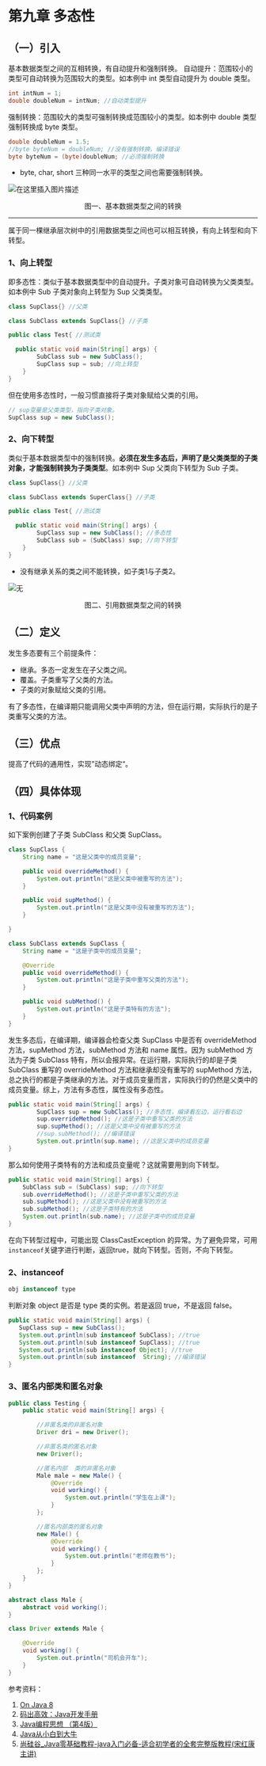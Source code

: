 # 第九章 多态性

## （一）引入
基本数据类型之间的互相转换，有自动提升和强制转换。
自动提升：范围较小的类型可自动转换为范围较大的类型。如本例中 int 类型自动提升为 double 类型。

```java
int intNum = 1;
double doubleNum = intNum; //自动类型提升
```
强制转换：范围较大的类型可强制转换成范围较小的类型。如本例中 double 类型强制转换成 byte 类型。
```java
double doubleNum = 1.5;
//byte byteNum = doubleNum; //没有强制转换，编译错误
byte byteNum = (byte)doubleNum; //必须强制转换
```
- byte, char, short 三种同一水平的类型之间也需要强制转换。

![在这里插入图片描述](E:\BaiduNetdiskDownload\Typora\Java\09.多态性.assets\20210317213001324.png)

<center> 图一、基本数据类型之间的转换</center>

<hr/>

属于同一棵继承层次树中的引用数据类型之间也可以相互转换，有向上转型和向下转型。

### 1、向上转型
即多态性：类似于基本数据类型中的自动提升。子类对象可自动转换为父类类型。如本例中 Sub 子类对象向上转型为 Sup 父类类型。
```java
class SupClass{} //父类

class SubClass extends SupClass{} //子类

public class Test{ //测试类

  public static void main(String[] args) {
        SubClass sub = new SubClass();
        SupClass sup = sub; //向上转型
    }
}
```
但在使用多态性时，一般习惯直接将子类对象赋给父类的引用。
```java
// sup变量是父类类型，指向子类对象。
SupClass sup = new SubClass();
```
### 2、向下转型
类似于基本数据类型中的强制转换。**必须在发生多态后，声明了是父类类型的子类对象，才能强制转换为子类类型**。如本例中 Sup 父类向下转型为 Sub 子类。
```java
class SupClass{} //父类

class SubClass extends SuperClass{} //子类

public class Test{ //测试类

  public static void main(String[] args) {
        SupClass sup = new SubClass(); //多态性
        SubClass sub = (SubClass) sup; //向下转型
    }
}
```
- 没有继承关系的类之间不能转换，如子类1与子类2。

![无](E:\BaiduNetdiskDownload\Typora\Java\09.多态性.assets\20210317213956868.png#pic_center)
<center> 图二、引用数据类型之间的转换</center>

## （二）定义
发生多态要有三个前提条件：
- 继承。多态一定发生在子父类之间。
- 覆盖。子类重写了父类的方法。
- 子类的对象赋给父类的引用。

有了多态性，在编译期只能调用父类中声明的方法，但在运行期，实际执行的是子类重写父类的方法。
## （三）优点
提高了代码的通用性，实现”动态绑定“。
## （四）具体体现
### 1、代码案例
如下案例创建了子类 SubClass 和父类 SupClass。
```java
class SupClass {
    String name = "这是父类中的成员变量";

    public void overrideMethod() {
        System.out.println("这是父类中被重写的方法");
    }

    public void supMethod() {
        System.out.println("这是父类中没有被重写的方法");
    }

}

class SubClass extends SupClass {
    String name = "这是子类中的成员变量";

    @Override
    public void overrideMethod() {
        System.out.println("这是子类中重写父类的方法");
    }

    public void subMethod() {
        System.out.println("这是子类特有的方法");
    }
}
```
发生多态后，在编译期，编译器会检查父类 SupClass 中是否有 overrideMethod 方法，supMethod 方法，subMethod 方法和 name 属性。因为 subMethod 方法为子类 SubClass 特有，所以会报异常。在运行期，实际执行的却是子类 SubClass 重写的 overrideMethod 方法和继承却没有重写的 supMethod 方法，总之执行的都是子类继承的方法。对于成员变量而言，实际执行的仍然是父类中的成员变量。综上，方法有多态性，属性没有多态性。
```java
public static void main(String[] args) {
        SupClass sup = new SubClass(); //多态性，编译看左边，运行看右边
        sup.overrideMethod(); //这是子类中重写父类的方法
        sup.supMethod(); //这是父类中没有被重写的方法
		//sup.subMethod(); //编译错误
		System.out.println(sup.name); //这是父类中的成员变量
}
```
那么如何使用子类特有的方法和成员变量呢？这就需要用到向下转型。
```java
public static void main(String[] args) {
    SubClass sub = (SubClass) sup; //向下转型
    sub.overrideMethod(); //这是子类中重写父类的方法
    sub.supMethod(); //这是父类中没有被重写的方法
    sub.subMethod(); //这是子类特有的方法
    System.out.println(sub.name); //这是子类中的成员变量
}
```
在向下转型过程中，可能出现 ClassCastException 的异常。为了避免异常，可用 ```instanceof```关键字进行判断，返回true，就向下转型。否则，不向下转型。


### 2、instanceof
```java
obj instanceof type
```
 判断对象 object 是否是 type 类的实例。若是返回 true，不是返回 false。
 ```java
public static void main(String[] args) {
    SupClass sup = new SubClass();
    System.out.println(sub instanceof SubClass); //true
    System.out.println(sub instanceof SupClass); //true
    System.out.println(sub instanceof Object); //true
    System.out.println(sub instanceof  String); //编译错误
}
 ```
### 3、匿名内部类和匿名对象

```java
public class Testing {
    public static void main(String[] args) {

        //非匿名类的非匿名对象
        Driver dri = new Driver();

        //非匿名类的匿名对象
        new Driver();

        //匿名内部	类的非匿名对象
        Male male = new Male() {
            @Override
            void working() {
                System.out.println("学生在上课");
            }
        };

        //匿名内部类的匿名对象
        new Male() {
            @Override
            void working() {
                System.out.println("老师在教书");
            }
        };
    }
}

abstract class Male {
    abstract void working();
}

class Driver extends Male {

    @Override
    void working() {
        System.out.println("司机会开车");
    }
}
```



参考资料：

1. [On Java 8](https://book.douban.com/subject/30217317/)
2. [码出高效：Java开发手册](https://book.douban.com/subject/30333948/)
3. [Java编程思想 （第4版）](https://book.douban.com/subject/2130190/)
4. [Java从小白到大牛](https://www.ituring.com.cn/book/2480/)
5. [尚硅谷_Java零基础教程-java入门必备-适合初学者的全套完整版教程(宋红康主讲)](https://www.bilibili.com/video/BV1Kb411W75N?p=180)